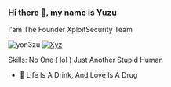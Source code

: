 ### Hi there 👋, my name is Yuzu
I'am The Founder XploitSecurity Team

![yon3zu](https://github-readme-stats.vercel.app/api?username=yon3zu&show_icons=true&theme=radical)
[![Xyz](https://github-readme-stats.vercel.app/api/top-langs/?username=yon3zu&layout=compact&theme=radical)](https://github.com/yon3zu/github-readme-stats)

Skills: No One ( lol )
Just Another Stupid Human

- 🔭 Life Is A Drink, And Love Is A Drug
